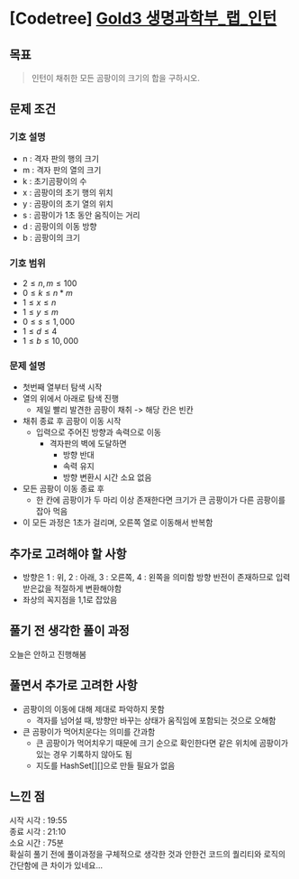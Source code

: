 # [Codetree] [Gold3 생명과학부_랩_인턴](https://www.codetree.ai/training-field/frequent-problems/biology-lab-intern/description?page=2&pageSize=20)

## 목표
> 인턴이 채취한 모든 곰팡이의 크기의 합을 구하시오.

## 문제 조건
### 기호 설명
* n : 격자 판의 행의 크기
* m : 격자 판의 열의 크기
* k : 초기곰팡이의 수
* x : 곰팡이의 초기 행의 위치
* y : 곰팡이의 초기 열의 위치
* s : 곰팡이가 1초 동안 움직이는 거리
* d : 곰팡이의 이동 방향
* b : 곰팡이의 크기
### 기호 범위
* $2 \leq n, m \leq 100$
* $0 \leq k \leq n*m$
* $1 \leq x \leq n$
* $1 \leq y \leq m$
* $0 \leq s \leq 1,000$
* $1 \leq d \leq 4$
* $1 \leq b \leq 10,000$
### 문제 설명
* 첫번째 열부터 탐색 시작
* 열의 위에서 아래로 탐색 진행
  * 제일 빨리 발견한 곰팡이 채취 -> 해당 칸은 빈칸
* 채취 종료 후 곰팡이 이동 시작
  * 입력으로 주어진 방향과 속력으로 이동
    * 격자판의 벽에 도달하면
      * 방향 반대
      * 속력 유지
      * 방향 변환시 시간 소요 없음
* 모든 곰팡이 이동 종료 후 
  * 한 칸에 곰팡이가 두 마리 이상 존재한다면 크기가 큰 곰팡이가 다른 곰팡이를 잡아 먹음
* 이 모든 과정은 1초가 걸리며, 오른쪽 열로 이동해서 반복함

## 추가로 고려해야 할 사항
* 방향은 1 : 위, 2 : 아래, 3 : 오른쪽, 4 : 왼쪽을 의미함 방향 반전이 존재하므로 입력 받은값을 적절하게 변환해야함
* 좌상의 꼭지점을 1,1로 잡았음


## 풀기 전 생각한 풀이 과정
오늘은 안하고 진행해봄

## 풀면서 추가로 고려한 사항
* 곰팡이의 이동에 대해 제대로 파악하지 못함
  * 격자를 넘어설 때, 방향만 바꾸는 상태가 움직임에 포함되는 것으로 오해함
* 큰 곰팡이가 먹어치운다는 의미를 간과함
  * 큰 곰팡이가 먹어치우기 때문에 크기 순으로 확인한다면 같은 위치에 곰팡이가 있는 경우 기록하지 않아도 됨
  * 지도를 HashSet[][]으로 만들 필요가 없음   

## 느낀 점
시작 시각 : 19:55   
종료 시각 : 21:10   
소요 시간 : 75분   
확실히 풀기 전에 풀이과정을 구체적으로 생각한 것과 안한건 코드의 퀄리티와 로직의 간단함에 큰 차이가 있네요...

